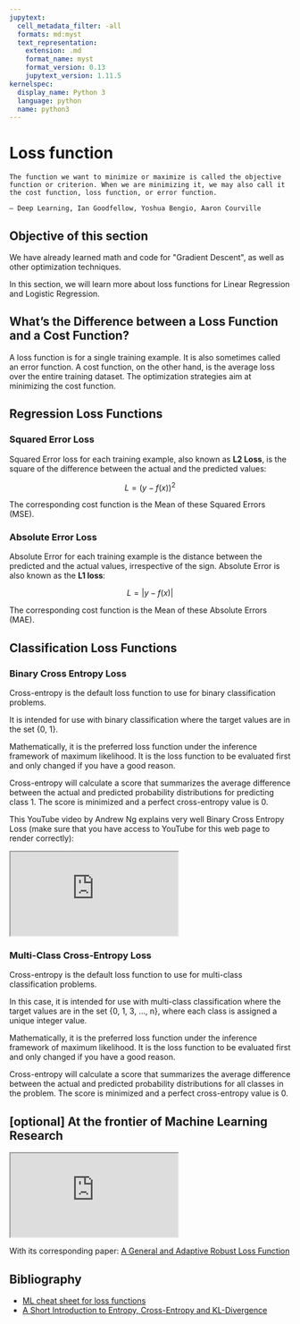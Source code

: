 ```yaml
---
jupytext:
  cell_metadata_filter: -all
  formats: md:myst
  text_representation:
    extension: .md
    format_name: myst
    format_version: 0.13
    jupytext_version: 1.11.5
kernelspec:
  display_name: Python 3
  language: python
  name: python3
---
```



# Loss function

```{epigraph}
The function we want to minimize or maximize is called the objective function or criterion. When we are minimizing it, we may also call it the cost function, loss function, or error function.

— Deep Learning, Ian Goodfellow, Yoshua Bengio, Aaron Courville
```

## Objective of this section

We have already learned math and code for "Gradient Descent", as well as other optimization techniques.

In this section, we will learn more about loss functions for Linear Regression and Logistic Regression.

## What’s the Difference between a Loss Function and a Cost Function?

A loss function is for a single training example. It is also sometimes called an error function. A cost function, on the other hand, is the average loss over the entire training dataset. The optimization strategies aim at minimizing the cost function.

## Regression Loss Functions

### Squared Error Loss

Squared Error loss for each training example, 
also known as **L2 Loss**, is the square of the 
difference between the actual and the predicted values:

$$L = (y - f(x))^2$$

The corresponding cost function is the 
Mean of these Squared Errors (MSE).


### Absolute Error Loss

Absolute Error for each training example 
is the distance between the predicted and the actual values, 
irrespective of the sign. Absolute Error is also 
known as the **L1 loss**:

$$L = \lvert y - f(x) \rvert$$

The corresponding cost function is the Mean of these Absolute Errors (MAE).

## Classification Loss Functions

### Binary Cross Entropy Loss

Cross-entropy is the default loss function to use for binary classification problems.

It is intended for use with binary classification where the target values are in the set {0, 1}.

Mathematically, it is the preferred loss function 
under the inference framework of maximum likelihood. 
It is the loss function to be evaluated first and only 
changed if you have a good reason.

Cross-entropy will calculate a score that summarizes 
the average difference between the actual and predicted 
probability distributions for predicting class 1. 
The score is minimized and a perfect cross-entropy value is 0.

This YouTube video by Andrew Ng explains very well Binary Cross Entropy Loss (make sure 
that you have access to YouTube for this web page to render correctly):

<div class="yt-container">
   <iframe src="https://www.youtube.com/embed/SHEPb1JHw5o" allowfullscreen></iframe>
</div>

### Multi-Class Cross-Entropy Loss

Cross-entropy is the default loss function to 
use for multi-class classification problems.

In this case, it is intended for use with 
multi-class classification where the target values 
are in the set {0, 1, 3, …, n}, where each class is 
assigned a unique integer value.

Mathematically, it is the preferred loss 
function under the inference framework of 
maximum likelihood. It is the loss function 
to be evaluated first and only changed if you have a good reason.

Cross-entropy will calculate a score that 
summarizes the average difference between 
the actual and predicted probability distributions 
for all classes in the problem. The score is minimized 
and a perfect cross-entropy value is 0.

##  [optional] At the frontier of Machine Learning Research

<div class="yt-container">
   <iframe src="https://www.youtube.com/embed/QBbC3Cjsnjg" allowfullscreen></iframe>
</div>


With its corresponding paper: [A General and Adaptive Robust Loss Function](https://arxiv.org/abs/1701.03077)

## Bibliography

- [ML cheat sheet for loss functions](https://ml-cheatsheet.readthedocs.io/en/latest/loss_functions.html)
- [A Short Introduction to Entropy, Cross-Entropy and KL-Divergence](https://www.youtube.com/watch?v=ErfnhcEV1O8)